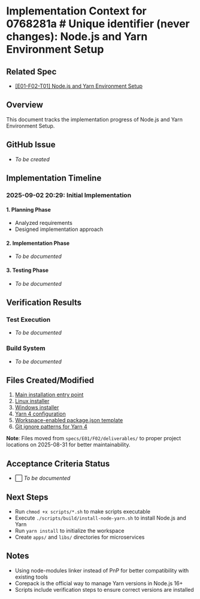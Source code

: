 # Implementation Context for 0768281a # Unique identifier (never changes): Node.js and Yarn Environment Setup

## Related Spec

- [[E01-F02-T01] Node.js and Yarn Environment Setup](./E01-F02-T01.spec.md)

## Overview

This document tracks the implementation progress of Node.js and Yarn Environment Setup.

## GitHub Issue

- _To be created_

## Implementation Timeline

### 2025-09-02 20:29: Initial Implementation

#### 1. Planning Phase

- Analyzed requirements
- Designed implementation approach

#### 2. Implementation Phase

- _To be documented_

#### 3. Testing Phase

- _To be documented_

## Verification Results

### Test Execution

- _To be documented_

### Build System

- _To be documented_

## Files Created/Modified

1. [Main installation entry point](../../../../scripts/build/install-node-yarn.sh)
2. [Linux installer ](../../../../scripts/build/install-node-yarn-linux.sh)
3. [Windows installer](../../../../scripts/build/install-node-yarn-windows.ps1)
4. [Yarn 4 configuration](../../../../.yarnrc.yml)
5. [Workspace-enabled package.json template](../../../../configs/environment/package.json.template)
6. [Git ignore patterns for Yarn 4](../../../../configs/environment/gitignore.template)

**Note**: Files moved from `specs/E01/F02/deliverables/` to proper project locations on 2025-08-31 for better maintainability.

## Acceptance Criteria Status

- ⬜ _To be documented_

## Next Steps

- Run `chmod +x scripts/*.sh` to make scripts executable
- Execute `./scripts/build/install-node-yarn.sh` to install Node.js and Yarn
- Run `yarn install` to initialize the workspace
- Create `apps/` and `libs/` directories for microservices

## Notes

- Using node-modules linker instead of PnP for better compatibility with existing tools
- Corepack is the official way to manage Yarn versions in Node.js 16+
- Scripts include verification steps to ensure correct versions are installed
